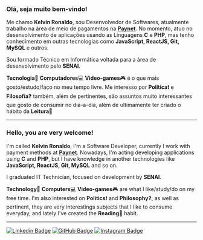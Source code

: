 

### Olá, seja muito bem-vindo!  
Me chamo **Kelvin Ronaldo**, sou Desenvolvedor de Softwares, atualmente trabalho na área de meio de pagamentos na [**Paynet**](https://www.linkedin.com/company/paynet-captura-de-transa%C3%A7%C3%B5es-e-sistemas-ltda/ "Paynet Captura de Transações e Sistemas LTDA"). No momento, atuo no desenvolvimento de aplicações usando as Linguagens **C** e **PHP**, mas tenho conhecimento em outras tecnologias como **JavaScript, ReactJS, Git, MySQL** e outros.  

Sou formado Técnico em Informática voltada para a área de desenvolvimento pelo **SENAI**.  

**Tecnologia**:floppy_disk: **Computadores**:computer: **Video-games**:video_game: é o que mais gosto/estudo/faço no meu tempo livre. Me interesso por **Política**:exclamation: e **Filosofia**:question: também, além de pertinentes, são assuntos muito interessantes que gosto de consumir no dia-a-dia, além de ultimamente ter criado o hábito da **Leitura**:book:

---  
### Hello, you are very welcome!

I'm called **Kelvin Ronaldo**, I'm a Software Developer, currently I work with payment methods at [**Paynet**](https://www.linkedin.com/company/paynet-captura-de-transa%C3%A7%C3%B5es-e-sistemas-ltda/ "Paynet Captura de Transações e Sistemas LTDA"). Nowadays, I'm acting developing applications using **C** and **PHP**, but I have knowledge in another technologies like **JavaScript, ReactJS, Git, MySQL** and so on.

I graduated IT Technician, focused on development by **SENAI**.

**Technology**:floppy_disk: **Computers**:computer: **Video-games**:video_game: are what I like/study/do on my free time. I'm also interested on **Politics**:exclamation: and **Philosophy**:question:, as well as pertinent, they are very interestings subjects that I like to consume everyday, and lately I've created the **Reading**:book: habit.

---
[![Linkedin Badge](https://img.shields.io/badge/-LinkedIn-blue?style=flat-square&logo=Linkedin&logoColor=white&link=https://https://www.linkedin.com/in/kelvinronaldo)](https://www.linkedin.com/in/kelvinronaldo "Kelvin Ronaldo no LinkedIn") [![GitHub Badge](https://img.shields.io/badge/-Github-black?style=flat-square&logo=Github&logoColor=white&link=https://github.com/KelvinRonaldo?tab=repositories)](https://github.com/KelvinRonaldo?tab=repositories "Repositórios de Kelvin Ronaldo no GitHub") [![Instagram Badge](https://img.shields.io/badge/-Instagram-blueviolet?style=flat-square&logo=Instagram&logoColor=white&link=https://www.instagram.com/kelvinrferreira)](https://www.instagram.com/kelvinrferreira "Kelvin Ronaldo no Instagram")
